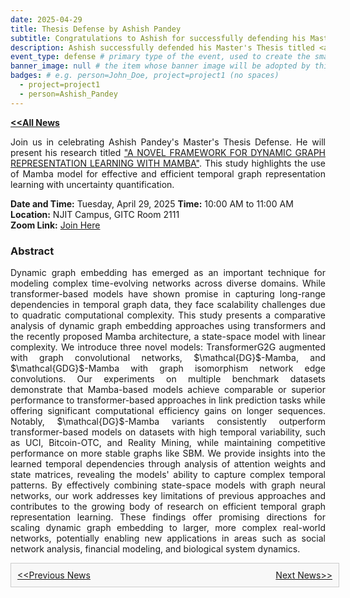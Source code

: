 ```yaml
---
date: 2025-04-29
title: Thesis Defense by Ashish Pandey
subtitle: Congratulations to Ashish for successfully defending his Master's thesis! 🎉
description: Ashish successfully defended his Master's Thesis titled <a href = ''> "A novel framework for ."</a>
event_type: defense # primary type of the event, used to create the small, colored post callout
banner_image: null # the item whose banner image will be adopted by this event
badges: # e.g. person=John_Doe, project=project1 (no spaces)
  - project=project1
  - person=Ashish_Pandey
---
```


<a href="../#latest-news"><b>&lt;&lt;All News</b></a>


<p align = 'justify'>
Join us in celebrating Ashish Pandey's Master's Thesis Defense. He will present his research titled <a href = ''>"A NOVEL FRAMEWORK FOR DYNAMIC GRAPH
REPRESENTATION LEARNING WITH MAMBA"</a>. This study highlights the use of Mamba model for effective and efficient temporal graph representation learning with uncertainty quantification.
</p>

**Date and Time:** Tuesday, April 29, 2025
**Time:** 10:00 AM to 11:00 AM  
**Location:** NJIT Campus, GITC Room 2111  
**Zoom Link:** [Join Here](https://njit-edu.zoom.us/j/93528086169?pwd=hFD3aabJdD9gwIOjxyItX9qoi3Up)

### Abstract
<p align = 'justify'>
Dynamic graph embedding has emerged as an important technique for modeling complex time-evolving networks across diverse domains. While transformer-based models have shown promise in capturing long-range dependencies in temporal graph data, they face scalability challenges due to quadratic computational complexity. This study presents a comparative analysis of dynamic graph embedding approaches using transformers and the recently proposed Mamba architecture, a state-space model with linear complexity. We introduce three novel models: TransformerG2G augmented with graph convolutional networks, $\mathcal{DG}$-Mamba, and $\mathcal{GDG}$-Mamba with graph isomorphism network edge convolutions. Our experiments on multiple benchmark datasets demonstrate that Mamba-based models achieve comparable or superior performance to transformer-based approaches in link prediction tasks while offering significant computational efficiency gains on longer sequences. Notably, $\mathcal{DG}$-Mamba variants consistently outperform transformer-based models on datasets with high temporal variability, such as UCI, Bitcoin-OTC, and Reality Mining, while maintaining competitive performance on more stable graphs like SBM. We provide insights into the learned temporal dependencies through analysis of attention weights and state matrices, revealing the models' ability to capture complex temporal patterns. By effectively combining state-space models with graph neural networks, our work addresses key limitations of previous approaches and contributes to the growing body of research on efficient temporal graph representation learning. These findings offer promising directions for scaling dynamic graph embedding to larger, more complex real-world networks, potentially enabling new applications in areas such as social network analysis, financial modeling, and biological system dynamics.
</p>


<div style="width: 100%; padding: 10px; border: 1px solid #ccc; background-color: #f8f8f8;">
  <div style="display: flex; justify-content: space-between;">
    <a href="../post1/">&lt;&lt;Previous News</a>
    <a href="../post2/">Next News&gt;&gt;</a>
  </div>
</div>
